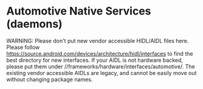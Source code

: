 <!--
  Copyright (C) 2021 The Android Open Source Project

  Licensed under the Apache License, Version 2.0 (the "License");
  you may not use this file except in compliance with the License.
  You may obtain a copy of the License at

       http://www.apache.org/licenses/LICENSE-2.0

  Unless required by applicable law or agreed to in writing, software
  distributed under the License is distributed on an "AS IS" BASIS,
  WITHOUT WARRANTIES OR CONDITIONS OF ANY KIND, either express or implied.
  See the License for the specific language governing permissions and
  limitations under the License
  -->

# Automotive Native Services (daemons)

WARNING: Please don't put new vendor accessible HIDL/AIDL files here. Please
         follow https://source.android.com/devices/architecture/hidl/interfaces
         to find the best directory for new interfaces.
         If your AIDL is not hardware backed, please put them under
         //frameworks/hardware/interfaces/automotive/.
         The existing vendor accessible AIDLs are legacy, and cannot be easily
         move out without changing package names.
